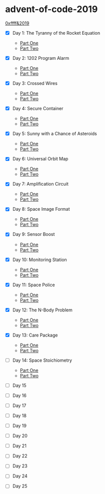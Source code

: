 # advent-of-code-2019

[0xffff&2019](https://adventofcode.com/2019)

- [x] Day 1: The Tyranny of the Rocket Equation
    * [Part One](./src/main/java/day1/PartOne.java)
    * [Part Two](./src/main/java/day1/PartTwo.java)

- [x] Day 2: 1202 Program Alarm
    * [Part One](./src/main/groovy/day2/PartOne.groovy)
    * [Part Two](./src/main/groovy/day2/PartTwo.groovy)

- [x] Day 3: Crossed Wires
    * [Part One](./src/main/javascript/day3/part-one.js)
    * [Part Two](./src/main/javascript/day3/part-two.js)

- [x] Day 4: Secure Container
    * [Part One](./src/main/python/day4/part_one.py)
    * [Part Two](./src/main/python/day4/part_two.py)
    
- [x] Day 5: Sunny with a Chance of Asteroids
    * [Part One](./src/main/groovy/day5/PartOne.groovy)
    * [Part Two](./src/main/groovy/day5/PartTwo.groovy)
    
- [x] Day 6: Universal Orbit Map
    * [Part One](./src/main/java/day6/PartOne.java)
    * [Part Two](./src/main/java/day6/PartTwo.java)

- [x] Day 7: Amplification Circuit
    * [Part One](./src/main/groovy/day7/PartOne.groovy)
    * [Part Two](./src/main/groovy/day7/PartTwo.groovy)
 
- [x] Day 8: Space Image Format
    * [Part One](./src/main/kotlin/day8/PartOne.kt)
    * [Part Two](./src/main/kotlin/day8/PartTwo.kt)

- [x] Day 9: Sensor Boost
    * [Part One](./src/main/kotlin/day9/PartOne.kt)
    * [Part Two](./src/main/kotlin/day9/PartTwo.kt)

- [x] Day 10: Monitoring Station
    * [Part One](./src/main/kotlin/day10/PartOne.kt)
    * [Part Two](./src/main/kotlin/day10/PartTwo.kt)

- [x] Day 11: Space Police
    * [Part One](./src/main/kotlin/day11/PartOne.kt)
    * [Part Two](./src/main/kotlin/day11/PartTwo.kt)

- [x] Day 12: The N-Body Problem
    * [Part One](./src/main/kotlin/day12/PartOne.kt)
    * [Part Two](./src/main/kotlin/day12/PartTwo.kt)

- [x] Day 13: Care Package
    * [Part One](./src/main/kotlin/day13/PartOne.kt)
    * [Part Two](./src/main/kotlin/day13/PartTwo.kt)

- [ ] Day 14: Space Stoichiometry
    * [Part One](./src/main/kotlin/day14/PartOne.kt)
    * [Part Two](./src/main/kotlin/day14/PartTwo.kt)

- [ ] Day 15
- [ ] Day 16
- [ ] Day 17
- [ ] Day 18
- [ ] Day 19
- [ ] Day 20
- [ ] Day 21
- [ ] Day 22
- [ ] Day 23
- [ ] Day 24
- [ ] Day 25
